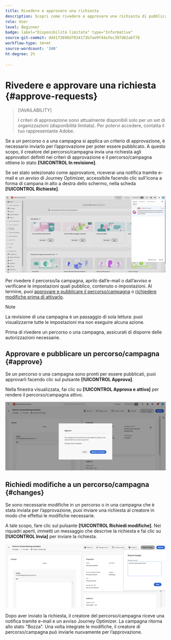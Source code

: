 ```yaml
---
title: Rivedere e approvare una richiesta
description: Scopri come rivedere e approvare una richiesta di pubblicazione di percorsi e campagne.
role: User
level: Beginner
badge: label="Disponibilità limitata" type="Informative"
source-git-commit: dd4173698d7034173b7ae9f44afec397d62a6f78
workflow-type: tm+mt
source-wordcount: '340'
ht-degree: 2%

---
```



# Rivedere e approvare una richiesta {#approve-requests}

>[!AVAILABILITY]
>
> I criteri di approvazione sono attualmente disponibili solo per un set di organizzazioni (disponibilità limitata). Per potervi accedere, contatta il tuo rappresentante Adobe.

Se a un percorso o a una campagna si applica un criterio di approvazione, è necessario inviarlo per l’approvazione per poter essere pubblicato. A questo scopo, il creatore del percorso/campagna invia una richiesta agli approvatori definiti nei criteri di approvazione e il percorso/campagna ottiene lo stato **[!UICONTROL In revisione]**.

Se sei stato selezionato come approvatore, riceverai una notifica tramite e-mail e un avviso di Journey Optimizer, accessibile facendo clic sull&#39;icona a forma di campana in alto a destra dello schermo, nella scheda **[!UICONTROL Richieste]**.

![](assets/request-notification.png)

Per rivedere il percorso/la campagna, aprilo dall’e-mail o dall’avviso e verificane le impostazioni quali pubblico, contenuto o impostazioni.
Al termine, puoi [approvare e pubblicare il percorso/campagna](#approve) o [richiedere modifiche prima di attivarlo](#changes).

>[!NOTE]
>
>La revisione di una campagna è un passaggio di sola lettura: puoi visualizzarne tutte le impostazioni ma non eseguire alcuna azione.
>
>Prima di rivedere un percorso o una campagna, assicurati di disporre delle autorizzazioni necessarie.

## Approvare e pubblicare un percorso/campagna {#approve}

Se un percorso o una campagna sono pronti per essere pubblicati, puoi approvarli facendo clic sul pulsante **[!UICONTROL Approva]**.

Nella finestra visualizzata, fai clic su **[!UICONTROL Approva e attiva]** per rendere il percorso/campagna attivo.

![](assets/approve-request.png)

## Richiedi modifiche a un percorso/campagna {#changes}

Se sono necessarie modifiche in un percorso o in una campagna che è stata inviata per l’approvazione, puoi inviare una richiesta al creatore in modo che effettui le modifiche necessarie.

A tale scopo, fare clic sul pulsante **[!UICONTROL Richiedi modifiche]**. Nei riquadri aperti, immetti un messaggio che descrive la richiesta e fai clic su **[!UICONTROL Invia]** per inviare la richiesta.

![](assets/request-changes.png)

Dopo aver inviato la richiesta, il creatore del percorso/campagna riceve una notifica tramite e-mail e un avviso Journey Optimizer. La campagna ritorna allo stato &quot;Bozza&quot;. Una volta integrate le modifiche, il creatore di percorso/campagna può inviarle nuovamente per l’approvazione.
